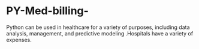 # PY-Med-billing-
Python can be used in healthcare for a variety of purposes, including data analysis, management, and predictive modeling .Hospitals have a variety of expenses.
